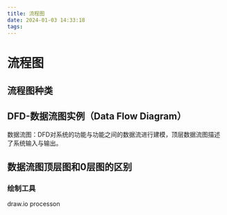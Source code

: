 ```yaml
---
title: 流程图
date: 2024-01-03 14:33:18
tags: 
---
```


# 流程图
## 流程图种类



## DFD-数据流图实例（Data Flow Diagram）
数据流图：DFD对系统的功能与功能之间的数据流进行建模，顶层数据流图描述了系统输入与输出。


## 数据流图顶层图和0层图的区别



### 绘制工具
draw.io
processon
